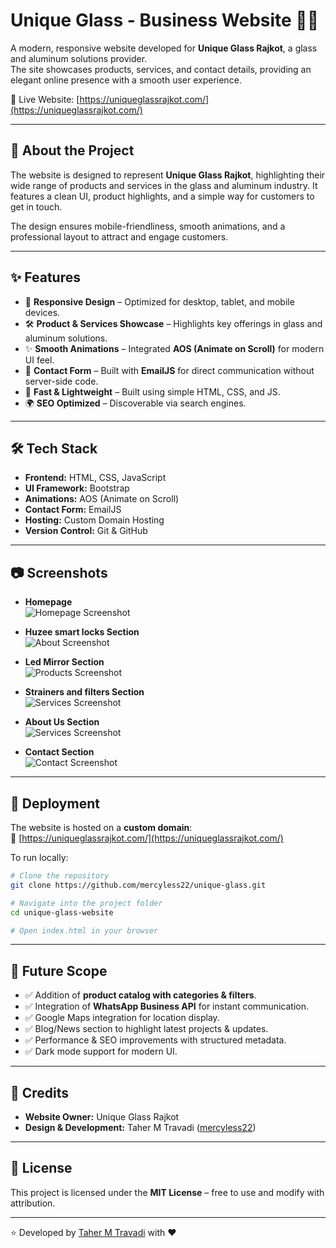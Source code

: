 # Unique Glass - Business Website 🏢✨  

A modern, responsive website developed for **Unique Glass Rajkot**, a glass and aluminum solutions provider.  
The site showcases products, services, and contact details, providing an elegant online presence with a smooth user experience.  

🔗 Live Website: [https://uniqueglassrajkot.com/](https://uniqueglassrajkot.com/)  

---

## 📖 About the Project  
The website is designed to represent **Unique Glass Rajkot**, highlighting their wide range of products and services in the glass and aluminum industry. It features a clean UI, product highlights, and a simple way for customers to get in touch.  

The design ensures mobile-friendliness, smooth animations, and a professional layout to attract and engage customers.  

---

## ✨ Features  
- 📌 **Responsive Design** – Optimized for desktop, tablet, and mobile devices.  
- 🛠️ **Product & Services Showcase** – Highlights key offerings in glass and aluminum solutions.  
- ✨ **Smooth Animations** – Integrated **AOS (Animate on Scroll)** for modern UI feel.  
- 📧 **Contact Form** – Built with **EmailJS** for direct communication without server-side code.  
- 🚀 **Fast & Lightweight** – Built using simple HTML, CSS, and JS.  
- 🌍 **SEO Optimized** – Discoverable via search engines.  

---

## 🛠️ Tech Stack  
- **Frontend:** HTML, CSS, JavaScript  
- **UI Framework:** Bootstrap  
- **Animations:** AOS (Animate on Scroll)  
- **Contact Form:** EmailJS  
- **Hosting:** Custom Domain Hosting  
- **Version Control:** Git & GitHub  

---

## 📷 Screenshots  


- **Homepage**  
  ![Homepage Screenshot](screenshots/homepage.png)  

- **Huzee smart locks Section**  
  ![About Screenshot](screenshots/huzee.png)  

- **Led Mirror Section**  
  ![Products Screenshot](screenshots/led.png)  

- **Strainers and filters Section**  
  ![Services Screenshot](screenshots/strainers.png)  

- **About Us Section**  
  ![Services Screenshot](screenshots/about.png)

- **Contact Section**  
  ![Contact Screenshot](screenshots/contact.png)  

---

## 🚀 Deployment  
The website is hosted on a **custom domain**:  
🔗 [https://uniqueglassrajkot.com/](https://uniqueglassrajkot.com/)  

To run locally:  
```bash
# Clone the repository
git clone https://github.com/mercyless22/unique-glass.git

# Navigate into the project folder
cd unique-glass-website

# Open index.html in your browser
````

---

## 📌 Future Scope

* ✅ Addition of **product catalog with categories & filters**.
* ✅ Integration of **WhatsApp Business API** for instant communication.
* ✅ Google Maps integration for location display.
* ✅ Blog/News section to highlight latest projects & updates.
* ✅ Performance & SEO improvements with structured metadata.
* ✅ Dark mode support for modern UI.

---

## 🤝 Credits

* **Website Owner:** Unique Glass Rajkot
* **Design & Development:** Taher M Travadi ([mercyless22](https://github.com/mercyless22))

---

## 📜 License

This project is licensed under the **MIT License** – free to use and modify with attribution.

---

⭐️ Developed by [Taher M Travadi](https://github.com/mercyless22) with ❤️
